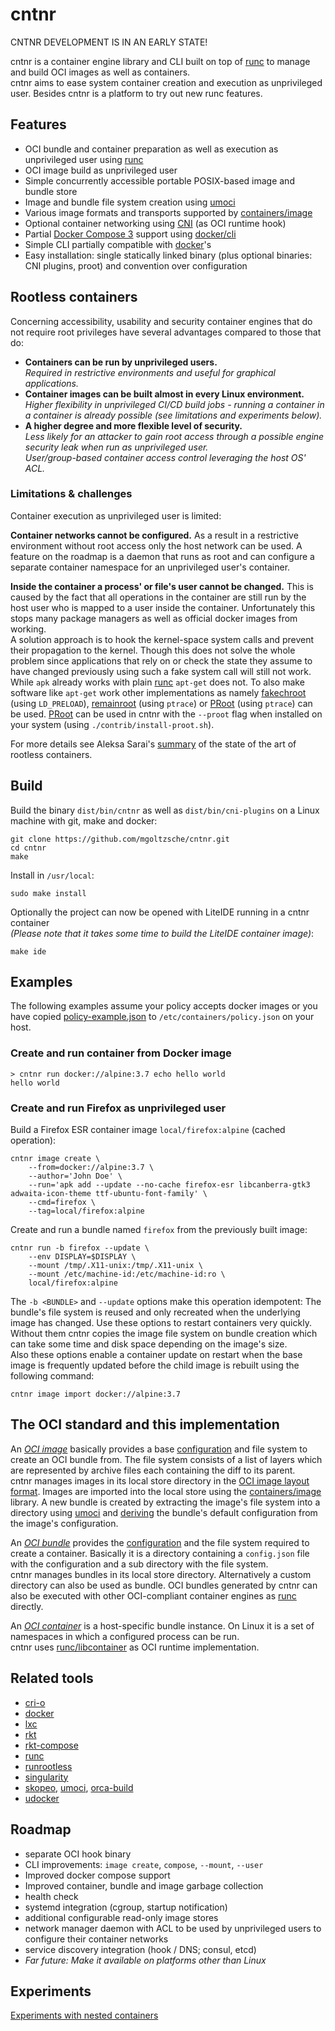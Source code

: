 # cntnr

CNTNR DEVELOPMENT IS IN AN EARLY STATE!

cntnr is a container engine library and CLI built on top of [runc](https://github.com/opencontainers/runc)
to manage and build OCI images as well as containers.  
cntnr aims to ease system container creation and execution as unprivileged user.
Besides cntnr is a platform to try out new runc features.


## Features
- OCI bundle and container preparation as well as execution as unprivileged user using [runc](https://github.com/opencontainers/runc)
- OCI image build as unprivileged user
- Simple concurrently accessible portable POSIX-based image and bundle store
- Image and bundle file system creation using [umoci](https://github.com/openSUSE/umoci)
- Various image formats and transports supported by [containers/image](https://github.com/containers/image)
- Optional container networking using [CNI](https://github.com/containernetworking/cni) (as OCI runtime hook)
- Partial [Docker Compose 3](https://docs.docker.com/compose/compose-file/) support using [docker/cli](https://github.com/docker/cli/)
- Simple CLI partially compatible with [docker](https://www.docker.com/)'s
- Easy installation: single statically linked binary (plus optional binaries: CNI plugins, proot) and convention over configuration


## Rootless containers

Concerning accessibility, usability and security container engines that do not require root privileges have several advantages compared to those that do:
- **Containers can be run by unprivileged users.**  
  _Required in restrictive environments and useful for graphical applications._
- **Container images can be built almost in every Linux environment.**  
  _Higher flexibility in unprivileged CI/CD build jobs - running a container in a container is already possible (see limitations and experiments below)._
- **A higher degree and more flexible level of security.**  
  _Less likely for an attacker to gain root access through a possible engine security leak when run as unprivileged user._  
  _User/group-based container access control leveraging the host OS' ACL._


### Limitations & challenges

Container execution as unprivileged user is limited:


**Container networks cannot be configured.**
As a result in a restrictive environment without root access only the host network can be used.
A feature on the roadmap is a daemon that runs as root and can configure a separate container namespace for an unprivileged user's container.


**Inside the container a process' or file's user cannot be changed.**
This is caused by the fact that all operations in the container are still run by the host user who is mapped to a user inside the container.
Unfortunately this stops many package managers as well as official docker images from working.  
A solution approach is to hook the kernel-space system calls and prevent their propagation to the kernel.
Though this does not solve the whole problem since applications that rely on or check the state they assume to have changed previously using such a fake system call will still not work.  
While `apk` already works with plain [runc](https://github.com/opencontainers/runc) `apt-get` does not.
To also make software like `apt-get` work other implementations as namely [fakechroot](https://github.com/dex4er/fakechroot) (using `LD_PRELOAD`), [remainroot](https://github.com/cyphar/remainroot) (using `ptrace`) or [PRoot](https://github.com/proot-me/PRoot) (using `ptrace`) can be used.
[PRoot](https://github.com/proot-me/PRoot) can be used in cntnr with the `--proot` flag when installed on your system (using `./contrib/install-proot.sh`).


For more details see Aleksa Sarai's [summary](https://rootlesscontaine.rs/) of the state of the art of rootless containers.


## Build

Build the binary `dist/bin/cntnr` as well as `dist/bin/cni-plugins` on a Linux machine with git, make and docker:
```
git clone https://github.com/mgoltzsche/cntnr.git
cd cntnr
make
```  
Install in `/usr/local`:
```
sudo make install
```  
Optionally the project can now be opened with LiteIDE running in a cntnr container  
_(Please note that it takes some time to build the LiteIDE container image)_:
```
make ide
```


## Examples

The following examples assume your policy accepts docker images or you have copied [policy-example.json](policy-example.json) to `/etc/containers/policy.json` on your host.

### Create and run container from Docker image
```
> cntnr run docker://alpine:3.7 echo hello world
hello world
```

### Create and run Firefox as unprivileged user
Build a Firefox ESR container image `local/firefox:alpine` (cached operation):
```
cntnr image create \
	--from=docker://alpine:3.7 \
	--author='John Doe' \
	--run='apk add --update --no-cache firefox-esr libcanberra-gtk3 adwaita-icon-theme ttf-ubuntu-font-family' \
	--cmd=firefox \
	--tag=local/firefox:alpine
```  

Create and run a bundle named `firefox` from the previously built image:
```
cntnr run -b firefox --update \
	--env DISPLAY=$DISPLAY \
	--mount /tmp/.X11-unix:/tmp/.X11-unix \
	--mount /etc/machine-id:/etc/machine-id:ro \
	local/firefox:alpine
```  
The `-b <BUNDLE>` and `--update` options make this operation idempotent:
The bundle's file system is reused and only recreated when the underlying image has changed.
Use these options to restart containers very quickly. Without them cntnr copies the
image file system on bundle creation which can take some time and disk space depending on the image's size.  
Also these options enable a container update on restart when the base image is frequently updated before the child image is rebuilt using the following command:
```
cntnr image import docker://alpine:3.7
```


## The OCI standard and this implementation

An *[OCI image](https://github.com/opencontainers/image-spec/tree/v1.0.0)* basically provides a base [configuration](https://github.com/opencontainers/image-spec/blob/v1.0.0/config.md) and file system to create an OCI bundle from. The file system consists of a list of layers which are represented by archive files each containing the diff to its parent.  
cntnr manages images in its local store directory in the [OCI image layout format](https://github.com/opencontainers/image-spec/blob/v1.0.0/image-layout.md).
Images are imported into the local store using the [containers/image](https://github.com/containers/image) library.
A new bundle is created by extracting the image's file system into a directory using [umoci](https://github.com/openSUSE/umoci)
and [deriving](https://github.com/opencontainers/image-spec/blob/v1.0.0/conversion.md) the bundle's default configuration from the image's configuration.


An *[OCI bundle](https://github.com/opencontainers/runtime-spec/blob/v1.0.0/bundle.md)*
provides the [configuration](https://github.com/opencontainers/runtime-spec/blob/v1.0.0/config.md) and the file system required to create a container.
Basically it is a directory containing a `config.json` file with the configuration and a sub directory with the file system.  
cntnr manages bundles in its local store directory. Alternatively a custom directory can also be used as bundle.
OCI bundles generated by cntnr can also be executed with other OCI-compliant container engines as [runc](https://github.com/opencontainers/runc/) directly.


An *[OCI container](https://github.com/opencontainers/runtime-spec/blob/v1.0.0/runtime.md)* is a host-specific bundle instance.
On Linux it is a set of namespaces in which a configured process can be run.  
cntnr uses [runc/libcontainer](https://github.com/opencontainers/runc/blob/v1.0.0-rc4/libcontainer/README.md) as OCI runtime implementation.


## Related tools

- [cri-o](https://github.com/kubernetes-incubator/cri-o)
- [docker](https://www.docker.com/)
- [lxc](https://linuxcontainers.org/lxc/introduction/)
- [rkt](https://rkt.io)
- [rkt-compose](https://github.com/mgoltzsche/rkt-compose)
- [runc](https://github.com/opencontainers/runc)
- [runrootless](https://github.com/AkihiroSuda/runrootless)
- [singularity](http://singularity.lbl.gov/)
- [skopeo](https://github.com/projectatomic/skopeo), [umoci](https://github.com/openSUSE/umoci), [orca-build](https://github.com/cyphar/orca-build)
- [udocker](https://github.com/indigo-dc/udocker)


## Roadmap

- separate OCI hook binary
- CLI improvements: `image create`, `compose`, `--mount`, `--user`
- Improved docker compose support
- Improved container, bundle and image garbage collection
- health check
- systemd integration (cgroup, startup notification)
- additional configurable read-only image stores
- network manager daemon with ACL to be used by unprivileged users to configure their container networks
- service discovery integration (hook / DNS; consul, etcd)
- _Far future: Make it available on platforms other than Linux_


## Experiments

[Experiments with nested containers](experiments.md)
